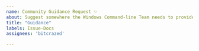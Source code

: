 ```yaml
---
name: Community Guidance Request ✨
about: Suggest somewhere the Windows Command-line Team needs to provide community guidance through new documentation or process.
title: "Guidance"
labels: Issue-Docs
assignees: 'bitcrazed'

---
```


<!-- What needs to change? Who is responsible for it? Why is it an open question? -->
